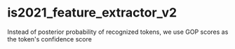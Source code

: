 # is2021_feature_extractor_v2
Instead of posterior probability of recognized tokens, we use GOP scores as the token's confidence score
